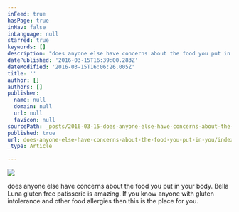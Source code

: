 ```yaml
---
inFeed: true
hasPage: true
inNav: false
inLanguage: null
starred: true
keywords: []
description: "does anyone else have concerns about the food you put in your body. Bella Luna gluten free patisserie is amazing. If you \_know anyone with gluten intolerance and other food allergies then this is the place for you."
datePublished: '2016-03-15T16:39:00.283Z'
dateModified: '2016-03-15T16:06:26.005Z'
title: ''
author: []
authors: []
publisher:
  name: null
  domain: null
  url: null
  favicon: null
sourcePath: _posts/2016-03-15-does-anyone-else-have-concerns-about-the-food-you-put-in-you.md
published: true
url: does-anyone-else-have-concerns-about-the-food-you-put-in-you/index.html
_type: Article

---
```

![](https://the-grid-user-content.s3-us-west-2.amazonaws.com/b9e5a044-123e-4925-82f5-b3cb22a834aa.jpg)

does anyone else have concerns about the food you put in your body. Bella Luna gluten free patisserie is amazing. If you  know anyone with gluten intolerance and other food allergies then this is the place for you.